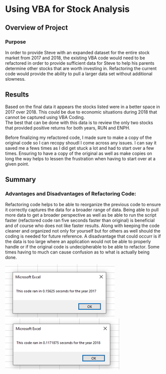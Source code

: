 # Using VBA for Stock Analysis
## Overview of Project
### Purpose
In order to provide Steve with an expanded dataset for the entire stock market from 2017 and 2018, the existing  VBA code would need to be refactored in order to provide sufficient data for Steve to help his parents determine other stocks that are worth investing in.    Refactoring the current code would provide the ability to pull a larger data set without additional slowness.

## Results

Based on the final data it appears the stocks listed were in a better space in  2017 over 2018.    This could be due to economic situations during 2018 that cannot be captured using VBA Coding.      
The best that can be done with this data is to review the only two stocks that provided positive returns for both years, RUN and ENPH.

Before finalizing my refactored code, I made sure to make a copy of the original code so I can recopy shoudl I come across any issues.  I can say it saved me a fews times as I did get stuck a lot and had to start over a few times.
Ensuring to have a copy of the original as well as make copies on long the way  helps to lessen the frustration when having to start over at a given point.

## Summary
### Advantages and Disadvantages of Refactoring Code:
Refactoring code helps to be able to reorganize the previous code to ensure it correctly captures the data for a broader range of data.    Being able to pull more data to get a broader perspective
as well as be able to run the script faster (refactored code ran five seconds faster than original) is beneficial  and of course who does not like faster results.    Along with keeping the code cleaner and organized 
not only for yourself but for others as well should the coding is needed for future reference.   A disadvantage that could occurr is if the data is too large where an application would not be able to properly handle
or if the original code is undecipherable to be able to refactor.   Some times having to much can cause confusion as to what is actually being done.

![2017 Screenshot](https://github.com/VRivera13/stock-analysis/blob/main/Resources/VBA_Challenge_2017.png)
![2018 Screenshot](https://github.com/VRivera13/stock-analysis/blob/main/Resources/VBA_Challenge_2018.PNG)



